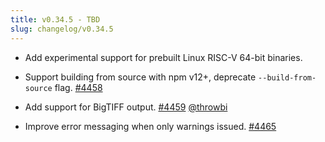 ```yaml
---
title: v0.34.5 - TBD
slug: changelog/v0.34.5
---
```


* Add experimental support for prebuilt Linux RISC-V 64-bit binaries.

* Support building from source with npm v12+, deprecate `--build-from-source` flag.
  [#4458](https://github.com/lovell/sharp/issues/4458)

* Add support for BigTIFF output.
  [#4459](https://github.com/lovell/sharp/pull/4459)
  [@throwbi](https://github.com/throwbi)

* Improve error messaging when only warnings issued.
  [#4465](https://github.com/lovell/sharp/issues/4465)
